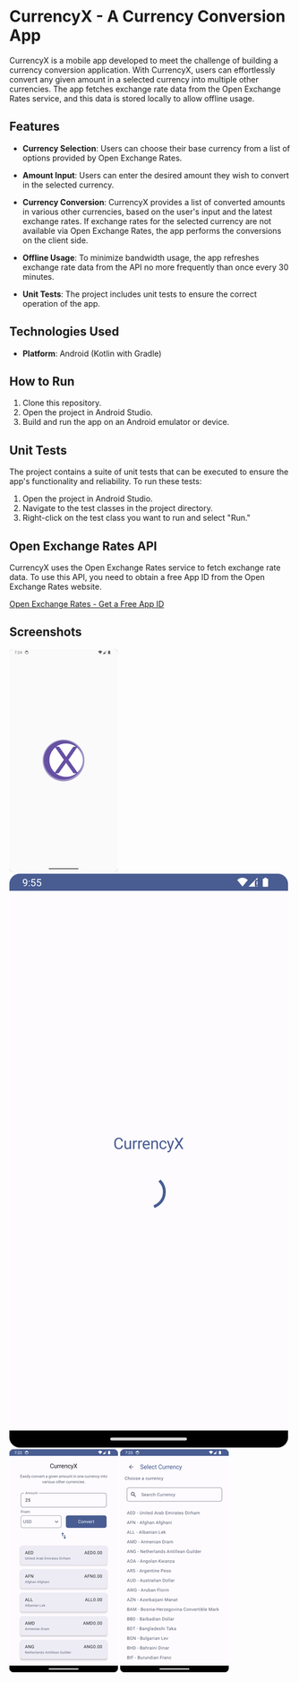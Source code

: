 # CurrencyX - A Currency Conversion App

CurrencyX is a mobile app developed to meet the challenge of building a currency conversion application. With CurrencyX, users can effortlessly convert any given amount in a selected currency into multiple other currencies. The app fetches exchange rate data from the Open Exchange Rates service, and this data is stored locally to allow offline usage.

## Features

- **Currency Selection**: Users can choose their base currency from a list of options provided by Open Exchange Rates.

- **Amount Input**: Users can enter the desired amount they wish to convert in the selected currency.

- **Currency Conversion**: CurrencyX provides a list of converted amounts in various other currencies, based on the user's input and the latest exchange rates. If exchange rates for the selected currency are not available via Open Exchange Rates, the app performs the conversions on the client side.

- **Offline Usage**: To minimize bandwidth usage, the app refreshes exchange rate data from the API no more frequently than once every 30 minutes.

- **Unit Tests**: The project includes unit tests to ensure the correct operation of the app.

## Technologies Used

- **Platform**: Android (Kotlin with Gradle)

## How to Run

1. Clone this repository.
2. Open the project in Android Studio.
3. Build and run the app on an Android emulator or device.

## Unit Tests

The project contains a suite of unit tests that can be executed to ensure the app's functionality and reliability. To run these tests:

1. Open the project in Android Studio.
2. Navigate to the test classes in the project directory.
3. Right-click on the test class you want to run and select "Run."

## Open Exchange Rates API

CurrencyX uses the Open Exchange Rates service to fetch exchange rate data. To use this API, you need to obtain a free App ID from the Open Exchange Rates website.

[Open Exchange Rates - Get a Free App ID](https://openexchangerates.org/signup)

Screenshots
------------------------------------------
![Screenshot](./screenshot/screenshot_splashscreen.png)
![Screenshot](./screenshot/screenshot_loadingscreen.png)
![Screenshot](./screenshot/screenshot_currency_convert.png)
![Screenshot](./screenshot/screenshot_search_currency.png)
